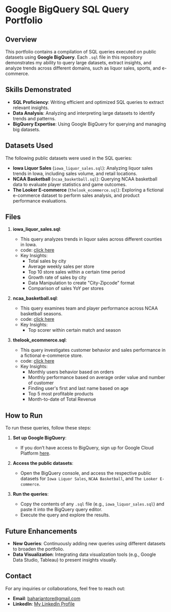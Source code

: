 # Google BigQuery SQL Query Portfolio

## Overview
This portfolio contains a compilation of SQL queries executed on public datasets using **Google BigQuery**. Each `.sql` file in this repository demonstrates my ability to query large datasets, extract insights, and analyze trends across different domains, such as liquor sales, sports, and e-commerce.

## Skills Demonstrated
- **SQL Proficiency**: Writing efficient and optimized SQL queries to extract relevant insights.
- **Data Analysis**: Analyzing and interpreting large datasets to identify trends and patterns.
- **BigQuery Expertise**: Using Google BigQuery for querying and managing big datasets.

## Datasets Used
The following public datasets were used in the SQL queries:

- **Iowa Liquor Sales** (`iowa_liquor_sales.sql`): Analyzing liquor sales trends in Iowa, including sales volume, and retail locations.
- **NCAA Basketball** (`ncaa_basketball.sql`): Querying NCAA basketball data to evaluate player statistics and game outcomes.
- **The Looker E-commerce** (`thelook_ecommerce.sql`): Exploring a fictional e-commerce dataset to perform sales analysis, and product performance evaluations.

## Files

1. **iowa_liquor_sales.sql**: 
   - This query analyzes trends in liquor sales across different counties in Iowa.
   - code: [click here](https://github.com/pacheputih/Data-Analytics-Portfolio/blob/main/Google%20BigQuery%20-%20Projects/iowa_liquor_sales.sql)
   - Key Insights:
     - Total sales by city
     - Average weekly sales per store
     - Top 10 store sales within a certain time period
     - Growth rate of sales by city
     - Data Manipulation to create "City-Zipcode" format
     - Comparison of sales YoY per stores

2. **ncaa_basketball.sql**:
   - This query examines team and player performance across NCAA basketball seasons.
   - code: [click here](https://github.com/pacheputih/Data-Analytics-Portfolio/blob/main/Google%20BigQuery%20-%20Projects/ncaa_basketball.sql)
   - Key Insights:
     - Top scorer within certain match and season

3. **thelook_ecommerce.sql**:
   - This query investigates customer behavior and sales performance in a fictional e-commerce store.
   - code: [click here](https://github.com/pacheputih/Data-Analytics-Portfolio/blob/main/Google%20BigQuery%20-%20Projects/thelook_ecommerce.sql)
   - Key Insights:
     - Monthly users behavior based on orders
     - Monthly performance based on average order value and number of customer
     - Finding user's first and last name based on age
     - Top 5 most profitable products
     - Month-to-date of Total Revenue

## How to Run
To run these queries, follow these steps:

1. **Set up Google BigQuery**: 
   - If you don’t have access to BigQuery, sign up for Google Cloud Platform [here](https://console.cloud.google.com/bigquery/).
   
2. **Access the public datasets**: 
   - Open the BigQuery console, and access the respective public datasets for `Iowa Liquor Sales`, `NCAA Basketball`, and `The Looker E-commerce`.
   
3. **Run the queries**:
   - Copy the contents of any `.sql` file (e.g., `iowa_liquor_sales.sql`) and paste it into the BigQuery query editor.
   - Execute the query and explore the results.

## Future Enhancements
- **New Queries**: Continuously adding new queries using different datasets to broaden the portfolio.
- **Data Visualization**: Integrating data visualization tools (e.g., Google Data Studio, Tableau) to present insights visually.

## Contact
For any inquiries or collaborations, feel free to reach out:

- **Email**: bahariantore@gmail.com
- **LinkedIn**: [My LinkedIn Profile](https://www.linkedin.com/in/baharianto)
